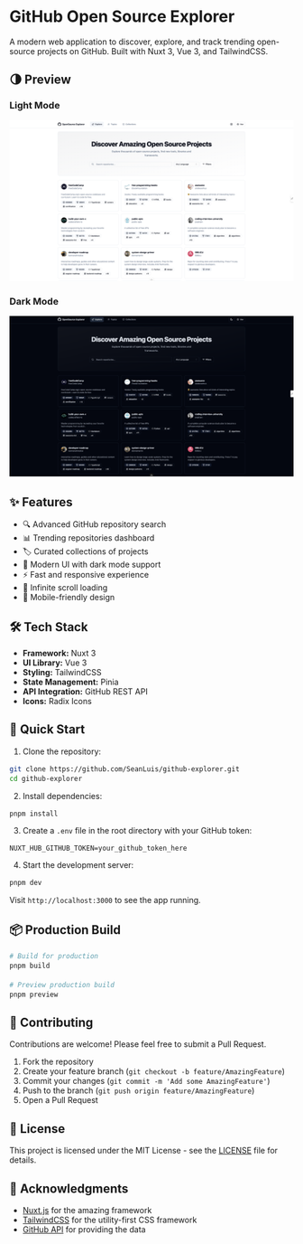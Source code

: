 # GitHub Open Source Explorer

A modern web application to discover, explore, and track trending open-source projects on GitHub. Built with Nuxt 3, Vue 3, and TailwindCSS.

## 🌗 Preview

### Light Mode
![GitHub Open Source Explorer Light Mode](/PREVIEW_LIGHT.png)

### Dark Mode
![GitHub Open Source Explorer Dark Mode](/PREVIEW_DARK.png)

## ✨ Features

- 🔍 Advanced GitHub repository search
- 📊 Trending repositories dashboard
- 🏷️ Curated collections of projects
- 🎨 Modern UI with dark mode support
- ⚡ Fast and responsive experience
- 🚀 Infinite scroll loading
- 📱 Mobile-friendly design

## 🛠️ Tech Stack

- **Framework:** Nuxt 3
- **UI Library:** Vue 3
- **Styling:** TailwindCSS
- **State Management:** Pinia
- **API Integration:** GitHub REST API
- **Icons:** Radix Icons

## 🚀 Quick Start

1. Clone the repository:
```bash
git clone https://github.com/SeanLuis/github-explorer.git
cd github-explorer
```

2. Install dependencies:
```bash
pnpm install
```

3. Create a `.env` file in the root directory with your GitHub token:
```env
NUXT_HUB_GITHUB_TOKEN=your_github_token_here
```

4. Start the development server:
```bash
pnpm dev
```

Visit `http://localhost:3000` to see the app running.

## 📦 Production Build

```bash
# Build for production
pnpm build

# Preview production build
pnpm preview
```

## 🤝 Contributing

Contributions are welcome! Please feel free to submit a Pull Request.

1. Fork the repository
2. Create your feature branch (`git checkout -b feature/AmazingFeature`)
3. Commit your changes (`git commit -m 'Add some AmazingFeature'`)
4. Push to the branch (`git push origin feature/AmazingFeature`)
5. Open a Pull Request

## 📝 License

This project is licensed under the MIT License - see the [LICENSE](LICENSE) file for details.

## 🙏 Acknowledgments

- [Nuxt.js](https://nuxt.com/) for the amazing framework
- [TailwindCSS](https://tailwindcss.com/) for the utility-first CSS framework
- [GitHub API](https://docs.github.com/en/rest) for providing the data
